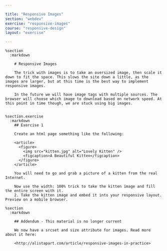 ```yaml
---

title: "Responsive Images"
section: "webdev"
exercise: "responsive-images"
course: "responsive-design"
layout: "exercise"

---
```


    %section
      :markdown

        # Responsive Images

        The trick with images is to take an oversized image, then scale it down to fit the space. This slows the site down a little, as the images are larger, but at this time is the best way to implement responsive images.

        In the future we will have image tags with multiple sources. The browser will choose which image to download based on network speed. At this point in time though, we are stuck using big images.


    %section.exercise
      :markdown
        ## Exercise 1

        Create an html page something like the following:

        <article>
          <figure>
            <img src="kitten.jpg" alt="Lovely Kitten" />
            <figcaption>A Beautiful Kitten</figcaption>
          </figure>
        </article>

        You will need to go and grab a picture of a kitten from the real Internet.

        Now use the width: 100% trick to take the kitten image and fill the entire screen with it.
        2. Take the kitten image and embed it into your responsive layout. Preview on a mobile browser.

    %section
      :markdown

        ## Addendum - This material is no longer current

        We now have a srcset and size attribute for images. Read more about it here:

        <http://alistapart.com/article/responsive-images-in-practice>
